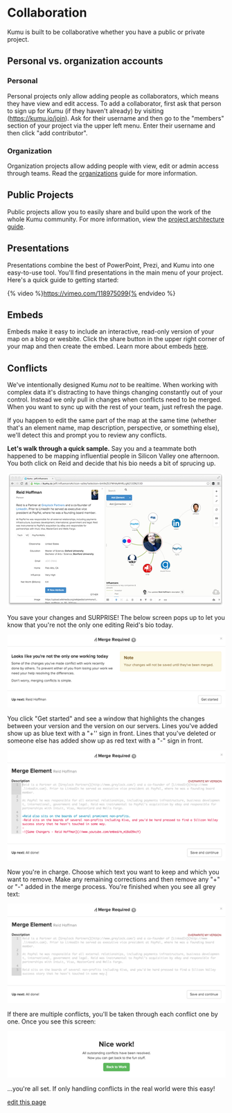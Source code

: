 # Collaboration

Kumu is built to be collaborative whether you have a public or private project.

## Personal vs. organization accounts

### Personal
Personal projects only allow adding people as collaborators, which means they have view and edit access. To add a collaborator, first ask that person to sign up for Kumu (if they haven't already) by visiting (https://kumu.io/join). Ask for their username and then go to the "members" section of your project via the upper left menu. Enter their username and then click "add contributor".

### Organization
Organization projects allow adding people with view, edit or admin access through teams. Read the [organizations](../getting-started/organizations.md) guide for more information.

## Public Projects

Public projects allow you to easily share and build upon the work of the whole Kumu community. For more information, view the [project architecture guide](/guides/project-architecture.md).

## Presentations

Presentations combine the best of PowerPoint, Prezi, and Kumu into one easy-to-use tool. You'll find presentations in the main menu of your project. Here's a quick guide to getting started:

{% video %}https://vimeo.com/118975099{% endvideo %}


## Embeds

Embeds make it easy to include an interactive, read-only version of your map on a blog or wesbite. Click the share button in the upper right corner of your map and then create the embed. Learn more about embeds [here](../guides/sharing.md).

## Conflicts

We've intentionally designed Kumu *not* to be realtime. When working with complex data it's distracting to have things changing constantly out of your control. Instead we only pull in changes when conflicts need to be merged. When you want to sync up with the rest of your team, just refresh the page.

If you happen to edit the same part of the map at the same time (whether that's an element name, map description, perspective, or something else), we'll detect this and prompt you to review any conflicts.

**Let's walk through a quick sample.** Say you and a teammate both happened to be mapping influential people in Silicon Valley one afternoon. You both click on Reid and decide that his bio needs a bit of sprucing up.

<img src="../images/merge-screen.png" alt="Reid Hoffman" class="plain">

You save your changes and SURPRISE! The below screen pops up to let you know that you're not the only one editing Reid's bio today.

![Conflicts Step 1](/images/merge-1.png)

You click "Get started" and see a window that highlights the changes between your version and the version on our servers. Lines you've added show up as blue text with a "+'' sign in front. Lines that you've deleted or someone else has added show up as red text with a "-" sign in front.

![Conflicts Step 2](/images/merge-2.png)

Now you're in charge. Choose which text you want to keep and which you want to remove. Make any remaining corrections and then remove any "+" or "-" added in the merge process. You're finished when you see all grey text:

![Conflicts Step 3](/images/merge-3.png)

If there are multiple conflicts, you'll be taken through each conflict one by one. Once you see this screen:

![Conflicts Step 4](/images/merge-4.png)

...you're all set. If only handling conflicts in the real world were this easy!

<span class="edit-link"><a href="https://github.com/kumu/docs/blob/master/guides/collaboration.md" target="_blank"><i class="fa fa-github"></i> edit this page</a></span>
